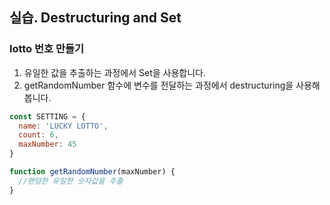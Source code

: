 ## 실습. Destructuring and Set

### lotto 번호 만들기
1. 유일한 값을 추출하는 과정에서 Set을 사용합니다.
2. getRandomNumber 함수에 변수를 전달하는 과정에서 destructuring을 사용해 봅니다.

```javascript
const SETTING = {
  name: 'LUCKY LOTTO',
  count: 6,
  maxNumber: 45
}

function getRandomNumber(maxNumber) {
  //랜덤한 유일한 숫자값을 추출
}
```